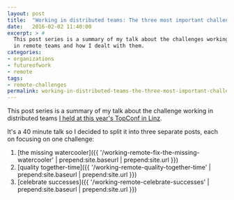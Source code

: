 ```yaml
---
layout: post
title:  "Working in distributed teams: The three most important challenges"
date:   2016-02-02 11:40:00
excerpt: > #
  This post series is a summary of my talk about the challenges working
  in remote teams and how I dealt with them.
categories:
- organizations
- futureofwork
- remote
tags:
- remote-challenges
permalink: working-in-distributed-teams-the-three-most-important-challenges
---
```


This post series is a summary of my talk about the challenge working in distributed teams
 [I held at this year's TopConf in Linz](http://topconf.com/linz-2016/trackevent/there-is-no-half-remote-team/).
 
It's a 40 minute talk so I decided to split it into three separate posts, each on focusing on one challenge:

1. [the missing watercooler]({{ '/working-remote-fix-the-missing-watercooler' | prepend:site.baseurl | prepend:site.url }})
2. [quality together-time]({{ '/working-remote-quality-together-time' | prepend:site.baseurl | prepend:site.url }})
3. [celebrate successes]({{ '/working-remote-celebrate-successes' | prepend:site.baseurl | prepend:site.url }})

